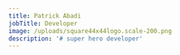 ```yaml
---
title: Patrick Abadi
jobTitle: Developer
image: /uploads/square44x44logo.scale-200.png
description: '# super hero developer'
---
```


